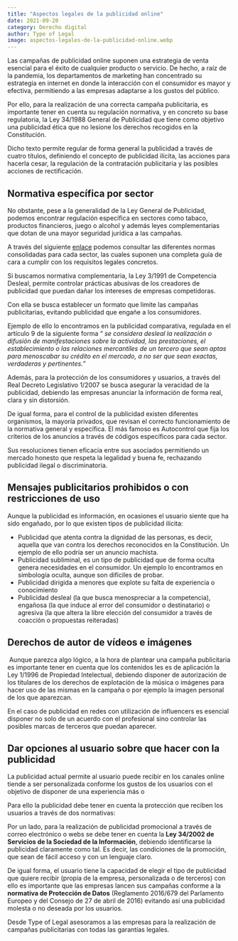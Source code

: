 ```yaml
---
title: "Aspectos legales de la publicidad online"
date: 2021-09-20
category: Derecho digital
author: Type of Legal
image: aspectos-legales-de-la-publicidad-online.webp
---
```


Las campañas de publicidad online suponen una estrategia de venta esencial para el éxito de cualquier producto o servicio. De hecho, a raíz de la pandemia, los departamentos de marketing han concentrado su estrategia en internet en donde la interacción con el consumidor es mayor y efectiva, permitiendo a las empresas adaptarse a los gustos del público.

Por ello, para la realización de una correcta campaña publicitaria, es importante tener en cuenta su regulación normativa, y en concreto su base regulatoria, la Ley 34/1988 General de Publicidad que tiene como objetivo una publicidad ética que no lesione los derechos recogidos en la Constitución.

Dicho texto permite regular de forma general la publicidad a través de cuatro títulos, definiendo el concepto de publicidad ilícita, las acciones para hacerla cesar, la regulación de la contratación publicitaria y las posibles acciones de rectificación.

**Normativa específica por sector**
-----------------------------------

No obstante, pese a la generalidad de la Ley General de Publicidad, podemos encontrar regulación específica en sectores como tabaco, productos financieros, juego o alcohol y además leyes complementarias que dotan de una mayor seguridad jurídica a las campañas.

A través del siguiente [enlace](https://www.boe.es/legislacion/codigos/codigo.php?id=248&modo=2&nota=0&tab=2) podemos consultar las diferentes normas consolidadas para cada sector, las cuales suponen una completa guía de cara a cumplir con los requisitos legales concretos.

Si buscamos normativa complementaria, la Ley 3/1991 de Competencia Desleal, permite controlar prácticas abusivas de los creadores de publicidad que puedan dañar los intereses de empresas competidoras.

Con ella se busca establecer un formato que limite las campañas publicitarias, evitando publicidad que engañe a los consumidores.

Ejemplo de ello lo encontramos en la publicidad comparativa, regulada en el artículo 9 de la siguiente forma “ _se considera desleal la realización o difusión de manifestaciones sobre la actividad, las prestaciones, el establecimiento o las relaciones mercantiles de un tercero que sean aptas para menoscabar su crédito en el mercado, a no ser que sean exactas, verdaderas y pertinentes.”_

Además, para la protección de los consumidores y usuarios, a través del Real Decreto Legislativo 1/2007 se busca asegurar la veracidad de la publicidad, debiendo las empresas anunciar la información de forma real, clara y sin distorsión.

De igual forma, para el control de la publicidad existen diferentes organismos, la mayoría privados, que revisan el correcto funcionamiento de la normativa general y específica. El más famoso es Autocontrol que fija los criterios de los anuncios a través de códigos específicos para cada sector.

Sus resoluciones tienen eficacia entre sus asociados permitiendo un mercado honesto que respeta la legalidad y buena fe, rechazando publicidad ilegal o discriminatoria.

**Mensajes publicitarios prohibidos o con restricciones de uso**
----------------------------------------------------------------

Aunque la publicidad es información, en ocasiones el usuario siente que ha sido engañado, por lo que existen tipos de publicidad ilícita:

*   Publicidad que atenta contra la dignidad de las personas, es decir, aquella que van contra los derechos reconocidos en la Constitución. Un ejemplo de ello podría ser un anuncio machista.
*   Publicidad subliminal, es un tipo de publicidad que de forma oculta genera necesidades en el consumidor. Un ejemplo lo encontramos en simbología oculta, aunque son difíciles de probar.
*   Publicidad dirigida a menores que explote su falta de experiencia o conocimiento
*   Publicidad desleal (la que busca menospreciar a la competencia), engañosa (la que induce al error del consumidor o destinatario) o agresiva (la que altera la libre elección del consumidor a través de coacción o propuestas reiteradas)

**Derechos de autor de vídeos e imágenes**
------------------------------------------

 Aunque parezca algo lógico, a la hora de plantear una campaña publicitaria es importante tener en cuenta que los contenidos les es de aplicación la Ley 1/1996 de Propiedad Intelectual, debiendo disponer de autorización de los titulares de los derechos de explotación de la música o imágenes para hacer uso de las mismas en la campaña o por ejemplo la imagen personal de los que aparezcan.

En el caso de publicidad en redes con utilización de influencers es esencial disponer no solo de un acuerdo con el profesional sino controlar las posibles marcas de terceros que puedan aparecer.

**Dar opciones al usuario sobre que hacer con la publicidad**
-------------------------------------------------------------

La publicidad actual permite al usuario puede recibir en los canales online tiende a ser personalizada conforme los gustos de los usuarios con el objetivo de disponer de una experiencia más o

Para ello la publicidad debe tener en cuenta la protección que reciben los usuarios a través de dos normativas:

Por un lado, para la realización de publicidad promocional a través de correo electrónico o webs se debe tener en cuenta la **Ley 34/2002 de Servicios de la Sociedad de la Información**, debiendo identificarse la publicidad claramente como tal. Es decir, las condiciones de la promoción, que sean de fácil acceso y con un lenguaje claro.

De igual forma, el usuario tiene la capacidad de elegir el tipo de publicidad que quiere recibir (propia de la empresa, personalizada o de terceros) con ello es importante que las empresas lancen sus campañas conforme a la **normativa de Protección de Datos** (Reglamento 2016/679 del Parlamento Europeo y del Consejo de 27 de abril de 2016) evitando así una publicidad molesta o no deseada por los usuarios.

Desde Type of Legal asesoramos a las empresas para la realización de campañas publicitarias con todas las garantías legales.
